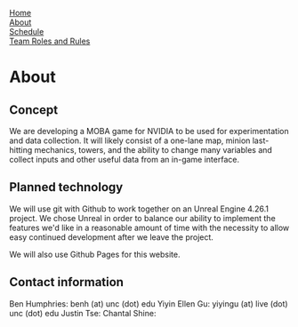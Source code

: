 [Home](./README.md)  
[About](./About.md)  
[Schedule](./Schedule.md)  
[Team Roles and Rules](./RolesRules.md)  

# About

## Concept

We are developing a MOBA game for NVIDIA to be used for experimentation and data collection. It will likely consist of a one-lane map, minion last-hitting mechanics, towers, and the ability to change many variables and collect inputs and other useful data from an in-game interface.

## Planned technology

We will use git with Github to work together on an Unreal Engine 4.26.1 project. We chose Unreal in order to balance our ability to implement the features we'd like in a reasonable amount of time with the necessity to allow easy continued development after we leave the project.

We will also use Github Pages for this website.

## Contact information

Ben Humphries: benh (at) unc (dot) edu
Yiyin Ellen Gu: yiyingu (at) live (dot) unc (dot) edu
Justin Tse:
Chantal Shine: